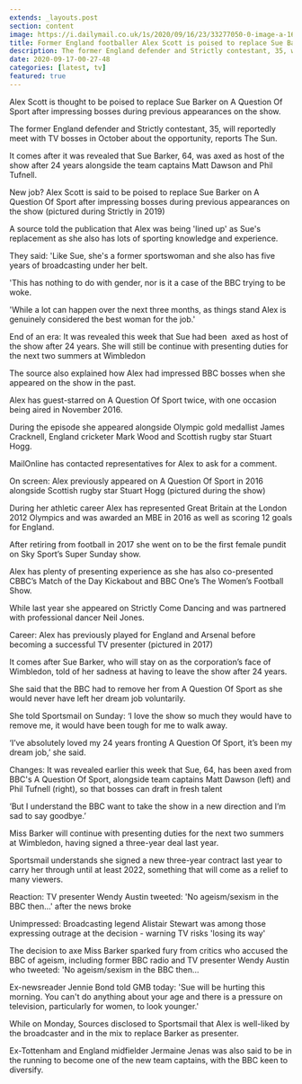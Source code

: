 ```yaml
---
extends: _layouts.post
section: content
image: https://i.dailymail.co.uk/1s/2020/09/16/23/33277050-0-image-a-168_1600296677604.jpg 
title: Former England footballer Alex Scott is poised to replace Sue Barker on A Question Of Sport 
description: The former England defender and Strictly contestant, 35, will reportedly meet with TV bosses in October about the opportunity. 
date: 2020-09-17-00-27-48 
categories: [latest, tv] 
featured: true 
--- 
```

Alex Scott is thought to be poised to replace Sue Barker on A Question Of Sport after impressing bosses during previous appearances on the show.

The former England defender and Strictly contestant, 35, will reportedly meet with TV bosses in October about the opportunity, reports The Sun. 

It comes after it was revealed that Sue Barker, 64, was axed as host of the show after 24 years alongside the team captains Matt Dawson and Phil Tufnell. 

New job? Alex Scott is said to be poised to replace Sue Barker on A Question Of Sport after impressing bosses during previous appearances on the show (pictured during Strictly in 2019)

A source told the publication that Alex was being 'lined up' as Sue's replacement as she also has lots of sporting knowledge and experience.

They said: 'Like Sue, she's a former sportswoman and she also has five years of broadcasting under her belt. 

'This has nothing to do with gender, nor is it a case of the BBC trying to be woke.

'While a lot can happen over the next three months, as things stand Alex is genuinely considered the best woman for the job.'

End of an era: It was revealed this week that Sue had been  axed as host of the show after 24 years. She will still be continue with presenting duties for the next two summers at Wimbledon

The source also explained how Alex had impressed BBC bosses when she appeared on the show in the past.

Alex has guest-starred on A Question Of Sport twice, with one occasion being aired in November 2016.

During the episode she appeared alongside Olympic gold medallist James Cracknell, England cricketer Mark Wood and Scottish rugby star Stuart Hogg.

MailOnline has contacted representatives for Alex to ask for a comment.

On screen: Alex previously appeared on A Question Of Sport in 2016 alongside Scottish rugby star Stuart Hogg (pictured during the show)

During her athletic career Alex has represented Great Britain at the London 2012 Olympics and was awarded an MBE in 2016 as well as scoring 12 goals for England. 

After retiring from football in 2017 she went on to be the first female pundit on Sky Sport’s Super Sunday show. 

Alex has plenty of presenting experience as she has also co-presented CBBC’s Match of the Day Kickabout and BBC One’s The Women’s Football Show. 

While last year she appeared on Strictly Come Dancing and was partnered with professional dancer Neil Jones.   

Career: Alex has previously played for England and Arsenal before becoming a successful TV presenter (pictured in 2017) 

It comes after Sue Barker, who will stay on as the corporation’s face of Wimbledon, told of her sadness at having to leave the show after 24 years.

She said that the BBC had to remove her from A Question Of Sport as she would never have left her dream job voluntarily. 

She told Sportsmail on Sunday: ‘I love the show so much they would have to remove me, it would have been tough for me to walk away.

‘I’ve absolutely loved my 24 years fronting A Question Of Sport, it’s been my dream job,’ she said.

Changes: It was revealed earlier this week that Sue, 64, has been axed from BBC's A Question Of Sport, alongside team captains Matt Dawson (left) and Phil Tufnell (right), so that bosses can draft in fresh talent

‘But I understand the BBC want to take the show in a new direction and I’m sad to say goodbye.’

Miss Barker will continue with presenting duties for the next two summers at Wimbledon, having signed a three-year deal last year. 

Sportsmail understands she signed a new three-year contract last year to carry her through until at least 2022, something that will come as a relief to many viewers. 

Reaction: TV presenter Wendy Austin tweeted: 'No ageism/sexism in the BBC then...' after the news broke

Unimpressed: Broadcasting legend Alistair Stewart was among those expressing outrage at the decision - warning TV risks 'losing its way'

The decision to axe Miss Barker sparked fury from critics who accused the BBC of ageism, including former BBC radio and TV presenter Wendy Austin who tweeted: 'No ageism/sexism in the BBC then... 

Ex-newsreader Jennie Bond told GMB today: 'Sue will be hurting this morning. You can't do anything about your age and there is a pressure on television, particularly for women, to look younger.' 

While on Monday, Sources disclosed to Sportsmail that Alex is well-liked by the broadcaster and in the mix to replace Barker as presenter. 

Ex-Tottenham and England midfielder Jermaine Jenas was also said to be in the running to become one of the new team captains, with the BBC keen to diversify.  


